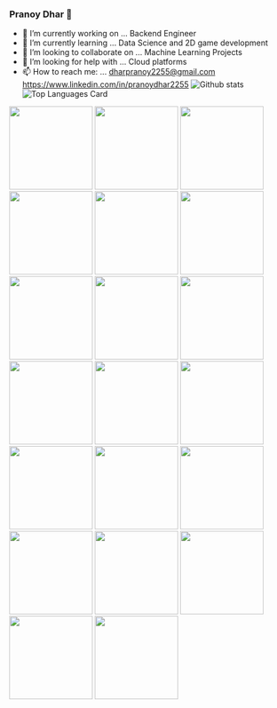 ### Pranoy Dhar 👋



- 🔭 I’m currently working on ... Backend Engineer
- 🌱 I’m currently learning ... Data Science and 2D game development
- 👯 I’m looking to collaborate on ... Machine Learning Projects
- 🤔 I’m looking for help with ... Cloud platforms
- 📫 How to reach me: ... dharpranoy2255@gmail.com https://www.linkedin.com/in/pranoydhar2255
![Github stats](https://github-readme-stats.vercel.app/api?username=dharpranoy&theme=highcontrast&show_icons=true&count_private=true)
![Top Languages Card](https://github-readme-stats.vercel.app/api/top-langs/?username=dharpranoy&layout=compact)

<div>
  <img height=150 width=150 src="https://cdn.jsdelivr.net/gh/devicons/devicon/icons/c/c-original.svg" /> 
  <img height=150 width=150 src="https://cdn.jsdelivr.net/gh/devicons/devicon/icons/typescript/typescript-original.svg" />
  <img height=150 width=150 src="https://cdn.jsdelivr.net/gh/devicons/devicon/icons/linux/linux-original.svg" />
  <img height=150 width=150 src="https://cdn.jsdelivr.net/gh/devicons/devicon/icons/bash/bash-original.svg" />
  <img height=150 width=150 src="https://cdn.jsdelivr.net/gh/devicons/devicon/icons/digitalocean/digitalocean-original.svg" />
  <img height=150 width=150 src="https://cdn.jsdelivr.net/gh/devicons/devicon/icons/go/go-original.svg" />
  <img height=150 width=150 src="https://cdn.jsdelivr.net/gh/devicons/devicon/icons/mysql/mysql-original.svg" />
  <img height=150 width=150 src="https://cdn.jsdelivr.net/gh/devicons/devicon/icons/microsoftsqlserver/microsoftsqlserver-plain-wordmark.svg" />
  <img height=150 width=150 src="https://cdn.jsdelivr.net/gh/devicons/devicon/icons/mongodb/mongodb-original.svg" />
  <img height=150 width=150 src="https://cdn.jsdelivr.net/gh/devicons/devicon/icons/python/python-original.svg" />
  <img height=150 width=150 src="https://cdn.jsdelivr.net/gh/devicons/devicon/icons/numpy/numpy-original.svg" />
  <img height=150 width=150 src="https://cdn.jsdelivr.net/gh/devicons/devicon/icons/pandas/pandas-original.svg" />
  <img height=150 width=150 src="https://cdn.jsdelivr.net/gh/devicons/devicon/icons/fastapi/fastapi-original.svg" />
  <img height=150 width=150 src="https://cdn.jsdelivr.net/gh/devicons/devicon/icons/php/php-plain.svg" />
  <img height=150 width=150 src="https://cdn.jsdelivr.net/gh/devicons/devicon/icons/vim/vim-original.svg" />
  <img height=150 width=150 src="https://cdn.jsdelivr.net/gh/devicons/devicon/icons/nodejs/nodejs-original.svg" />
  <img height=150 width=150 src="https://cdn.jsdelivr.net/gh/devicons/devicon/icons/express/express-original-wordmark.svg" />
  <img height=150 width=150 src="https://cdn.jsdelivr.net/gh/devicons/devicon/icons/ssh/ssh-original-wordmark.svg" />
  <img height=150 width=150 src="https://cdn.jsdelivr.net/gh/devicons/devicon/icons/nginx/nginx-original.svg" />
  <img height=150 width=150 src="https://cdn.jsdelivr.net/gh/devicons/devicon/icons/jquery/jquery-plain-wordmark.svg" />
</div>
    
